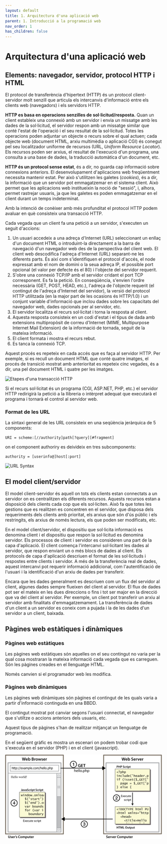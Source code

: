 ```yaml
---
layout: default
title: 1. Arquitectura d'una aplicació web
parent: 1. Introducció a la programació web
nav_order: 1
has_children: false
---
```

# Arquitectura d'una aplicació web

## Elements: navegador, servidor, protocol HTTP i HTML 

El protocol de transferència d'hipertext (HTTP) és un protocol
client-servidor molt senzill que articula els intercanvis d'informació
entre els clients web (navegadors) i els servidors HTTP.

**HTTP es basa en operacions senzilles de sol·licitud/resposta.** Quan
un client estableix una connexió amb un servidor i envia un missatge amb
les dades de la sol·licitud, el servidor respon amb un missatge similar
que conté l'estat de l'operació i el seu resultat de la sol·licitud.
Totes les operacions poden adjuntar un objecte o recurs sobre el qual
actuen; cada objecte web (document HTML, arxiu multimèdia o aplicació
CGI) és conegut pel seu localitzador uniforme de recursos (URL, _Uniform
Resource Locator_). Els recursos poden ser arxius, el resultat de
l'execució d'un programa, una consulta a una base de dades, la
traducció automàtica d'un document, etc.

**HTTP és un protocol sense estat**, és a dir, no guarda cap informació
sobre connexions anteriors. El desenvolupament d'aplicacions web
freqüentment necessita mantenir estat. Per això s'utilitzen les galetes
(*cookies*), és a dir, la informació que un servidor pot emmagatzemar en
el sistema client. Això permet que les aplicacions web institueixin la
noció de "sessió", i, alhora, permet rastrejar usuaris, ja que les
galetes es poden emmagatzemar en el client durant un temps indeterminat.

Amb la intenció de conèixer amb més profunditat el protocol HTTP podem
avaluar en què consisteix una transacció HTTP.

Cada vegada que un client fa una petició a un servidor, s'executen un
seguit d'accions:

1.  Un usuari accedeix a una adreça d'Internet (URL) seleccionant un
    enllaç d'un document HTML o introduint-la directament a la barra de
    navegació d'un navegador web des de la perspectiva del client web.
    El client web descodifica l'adreça d'Internet (URL) separant-ne les
    diferents parts. És així com s'identifiquen el protocol d'accés,
    el node expressat amb el nom de domini o la seua adreça IP, el
    possible port opcional (el valor per defecte és el 80) i l'objecte
    del servidor requerit.
2.  S'obre una connexió TCP/IP amb el servidor cridant el port TCP
    corresponent. Es fa la petició. En conseqüència, s'envien l'ordre
    necessària (GET, POST, HEAD, etc.), l'adreça de l'objecte requerit
    (el contingut de l'adreça d'Internet del servidor), la versió del
    protocol HTTP utilitzada (en la major part de les ocasions és
    HTTP/1.0) i un conjunt variable d'informació que inclou dades sobre
    les capacitats del navegador web, dades opcionals per al servidor,
    etc.
3.  El servidor localitza el recurs sol·licitat i torna la resposta al
    client.
4.  Aquesta resposta consisteix en un codi d'estat i el tipus de dada
    amb extensions multipropòsit de correu d'Internet (MIME,
    Multipurpose Internet Mail Extension) de la informació de tornada,
    seguit de la mateixa informació.
5.  El client formata i mostra el recurs rebut.
6.  Es tanca la connexió TCP.

Aquest procés es repeteix en cada accés que es faça al servidor HTTP.
Per exemple, si es recull un document HTML que conté quatre imatges, el
procés de transició mostrat amb anterioritat es repeteix cinc vegades,
és a dir, una pel document HTML i quatre per les imatges.

![Etapes d'una transacció
HTTP](assets/HTTP_Steps.png "Etapes d'una transacció HTTP")

Si el recurs sol·licitat és un programa (CGI, ASP.NET, PHP, etc.) el
servidor HTTP redirigirà la petició a la llibreria o intèrpret adequat
que executarà el programa i tornarà el control al servidor web.

### Format de les URL

La sintaxi general de les URL consisteix en una seqüència jeràrquica de
5 components:

    URI = scheme:[//authority]path[?query][#fragment]

on el component authoriry es deivideix en tres subcomponents:

    authority = [userinfo@]host[:port]

![URL
Syntax](assets/1068px-URI_syntax_diagram.svg.png "Sintaxi de les URL")

## El model client/servidor 

El model client-servidor és aquell on tots els clients estan connectats
a un servidor on es centralitzen els diferents recursos. Aquests
recursos estan a disposició dels clients cada cop que els sol·liciten.
Això fa que totes les gestions que es realitzen es concentren en el
servidor, que disposa dels requeriments dels clients amb prioritat, els
arxius que són d'ús públic i els restringits, els arxius de només
lectura, els que poden ser modificats, etc.

En el model client/servidor, el dispositiu que sol·licita informació es
denomina client i el dispositiu que respon la sol·licitud es denomina
servidor. Els processos de client i servidor es consideren una part de
la capa d'aplicació. El client comença l'intercanvi sol·licitant les
dades al servidor, que respon enviant un o més blocs de dades al client.
Els protocols de capa d'aplicació descriuen el format de les
sol·licituds i respostes entre clients i servidor. A més de la
transferència real de dades, aquest intercanvi pot requerir informació
addicional, com l'autentificació de l'usuari i la identificació d'un
arxiu de dades per transferir.

Encara que les dades generalment es descriuen com un flux del servidor
al client, algunes dades sempre flueixen del client al servidor. El flux
de dades pot ser el mateix en les dues direccions o fins i tot ser major
en la direcció que va del client al servidor. Per exemple, un client pot
transferir un arxiu al servidor amb finalitats d'emmagatzemament. La
transferència de dades d'un client a un servidor es coneix com a pujada
i la de les dades d'un servidor a un client, baixada.

## Pàgines web estàtiques i dinàmiques 

### Pàgines web estàtiques

Les pàgines web estàtiques són aquelles on el seu contingut no varia per
la qual cosa mostraran la mateixa informació cada vegada que es
carreguen. Són les pàgines creades en el llenguatge HTML.

Només canvien si el programador web les modifica.

### Pàgines web dinàmiques

Les pàgines web dinàmiques són pàgines el contingut de les quals varia a
partir d'informació continguda en una BBDD.

El contingut mostrat pot canviar segons l'usuari connectat, el
navegador que s'utiltze o accions anteriors dels usuaris, etc.

Aquest tipus de pàgines s'han de realitzar mitjançat un llenguatge de
programació.

En el següent gràfic es mostra un escenari on podem trobar codi que
s'executa en el servidor (PHP) i en el client (javascript).

![](assets/figure_2_client_side_scripting.png)